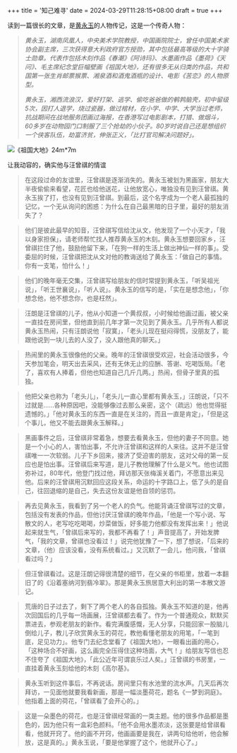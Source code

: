 +++
title = '知己难寻'
date = 2024-03-29T11:28:15+08:00
draft = true
+++

读到一篇很长的文章，是[黄永玉](https://mp.weixin.qq.com/s/WtcjG3cuO93ugfI3gD8rWQ?utm_source=pocket_reader)的人物传记，这是一个传奇人物：

>*黄永玉，湖南凤凰人，中央美术学院教授，中国画院院士，曾任中国美术家协会副主席，三次获得意大利政府官方授勋，其中包括最高等级的大十字骑士勋章。代表作包括木刻作品《春潮》《阿诗玛》、水墨画作品《墨荷》《天问》、毛主席纪念堂巨幅壁画《祖国大地》，还有很多无从归类的作品，共和国第一张生肖邮票猴票、湘泉酒和酒鬼酒瓶的设计、电影《苦恋》的人物原型。*
>
>
>
>*黄永玉，湘西流浪汉，爱好打架、逃学、偷吃爸爸做的鹌鹑脑壳，初中留级5次，因打人退学，烧过瓷器，做过棺材，在小学、中学、大学当过老师，抗战期间在战地服务团画过海报，在香港写过电影剧本，打猎、做烟斗，60多岁在动物园门口制服了三个抢劫的小伙子。80岁时说自己还是想组织一个侠客队伍，劫富济贫，伸张正义，「比打官司解决问题好」。*

![《祖国大地》24m*7m](https://www.ytctam.com/uploadfile/2015/1221/20151221021416273.png)



让我动容的，确实他与汪曾祺的情谊

>  在这段过命的友谊里，汪曾祺是逐渐消失的。黄永玉被划为黑画家，朋友大半夜偷偷来看望，花匠也给他送花，让他放宽心，唯独没有见到汪曾祺。黄永玉挨了打，也没有见到汪曾祺。到最后，这个名字成为一个老人最孤独的记忆，一个无从询问的困惑：为什么在自己最黑暗的日子里，最好的朋友消失了？

>  他们是彼此最早的知音，汪曾祺写信给沈从文，他发现了一个小天才，「我以身家担保」，请老师帮忙找人推荐黄永玉的木刻。黄永玉想要回家乡，汪曾祺拦住了他，鼓励他留下来，「在狗一样的生活上做出神仙一样的事」。受委屈的时候，汪曾祺把沈从文对他的教诲送给了黄永玉：「做自己的事情。你有一支笔，怕什么！」

> 他们的晚年毫无交集，汪曾祺写给朋友的信时常提到黄永玉，「听吴祖光说」，「听王世襄说」，「听人说」。黄永玉的信写的是，「实在是想念他」，「你想念他，他不想念你，也是枉然」。

> 汪朗是汪曾祺的儿子，他从小知道一个黄叔叔，小时候给他画过画，被父亲一直挂在房间里，但他直到前几年才第一次见到了黄永玉。几乎所有人都说黄永玉热闹，只有汪朗说他「寂寞」，「老头儿现在挺闷得慌，没朋友了，能跟他说到一块儿去的人没了，没人跟他真的聊天。」

> 热闹里的黄永玉很像他的父亲。晚年的汪曾祺很受欢迎，社会活动很多，今天参加笔会，明天出去采风，还有无休无止的应酬、答谢、吃喝饭局。「老了，喜欢有人捧着，但他也知道自己几斤几两。」热闹，但骨子里真的孤独。

> 他把父亲也称为「老头儿」，「老头儿一直心里都有黄永玉，」汪朗说，「只不过就是……各种原因吧，没能够像过去那么亲密，这个（疏远）他也觉得挺遗憾的。」「他对黄永玉的东西一直是在关注的，而且一直是肯定」，「但是这个事儿，他又不能去跟黄永玉解释。」

> 黑画事件之后，汪曾祺非常着急，想要去看黄永玉，但他的妻子不同意。她是一个小心的人，害怕出事，不允许汪曾祺和这样的人来往。这并不是汪曾祺唯一一次软弱。儿子下乡回来，接济了受迫害的朋友，这对父母的第一反应也是怕出事。汪曾祺后来写道，是儿子教他理解了什么是义气。他也试图弥补过，80年代，他登门找过他，拜访那天张梅溪关着门，不愿意出来见他。后来的汪曾祺用沉默回应这段关系，命运的十字路口上，低了头的是自己，往回退缩的是自己，失去这份友谊是他自领的惩罚。

> 再去见黄永玉，我看到了另一个老人的负气。他能背诵汪曾祺写过的文章，包括没有发表的作品，但他讨厌汪曾祺的晚年作品，「他是一个写小说、写散文的人，老写吃吃喝喝，炒菜做饭，好多能力他都没有发挥出来！」他说起来就生气，「曾祺后来写的，我都不再看了！」声音提高了，开始发脾气，「我的文章，曾祺也没看过！」说完他犹豫了一下，想了想说，「后来的文章，（他）应该没看，没有系统看过。」又沉默了一会儿，他问我，「曾祺看过吗？」

> 但汪曾祺看过。这是汪朗记得很清楚的细节，在父亲的书柜里，放着一本翻旧了的《沿着塞纳河到翡冷翠》。那是黄永玉旅居意大利出的第一本散文游记。

> 荒唐的日子过去了，剩下了两个老人的各自孤独。黄永玉不知道的是，他再次回国后的几乎每一场画展，汪曾祺都去看了。作为一个普通观众，默默买票进去，参观老朋友的新作。看完满腹感慨，无人分享，只能回家一股脑儿倒给儿子，教儿子欣赏黄永玉的荷花，教他看懂老朋友的用笔，「一笔到底，足见功力」。他专门去纪念堂看了《祖国大地》，一眼看出画的用心，「这种场合不好画，这么画完全压得住这种场面，大气！」给朋友写信也忍不住夸了《祖国大地》，「此公近年可谓哀乐过人矣。」汪曾祺的书房里，一直挂着黄永玉刻给他的木刻《高尔基》。

> 黄永玉听到这件事后，不再说话。房间里只有水池里的流水声。几天后再次拜访，一见面他就要我看新画，那是一幅淡墨荷花，题名《一梦到洞庭》。他指着上面的荷花，「曾祺看了会开心的。」

> 这是一朵墨色的荷花，也是汪曾祺经常画的一类主题。他的很多作品都是墨色的，因为他只有一盒彩色颜料。「他不会用水墨浓淡，这张要是给曾祺看看，他就开窍了。他的画不开窍，他画画要是我在，讲两句给他听，他会解放，这是真的。」黄永玉说，「要是他掌握了这个，他就开心了。」
